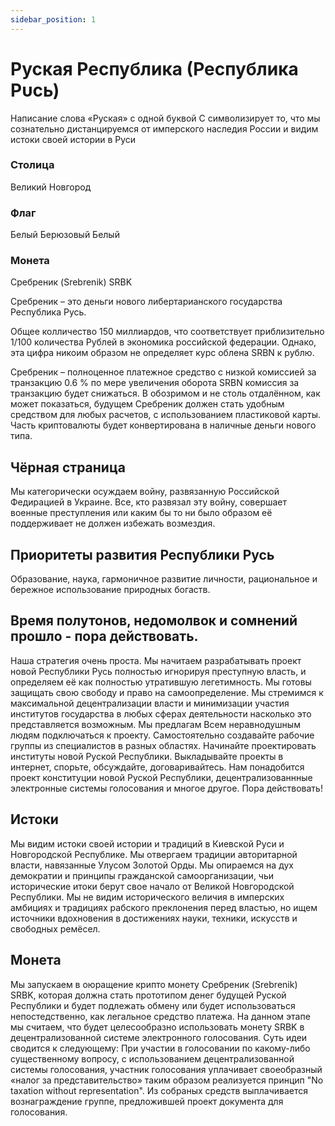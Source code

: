 ```yaml
---
sidebar_position: 1
---
```


# Руская Республика (Республика Рυсь)
Написание слова «Руская» с одной буквой С символизирует то, что мы сознательно дистанцируемся от имперского наследия России и видим истоки своей истории в Руси

### Столица
Великий Новгород

### Флаг
Белый Берюзовый Белый

### Монета
Сребреник (Srebrenik) SRBK

Сребреник – это деньги нового либертарианского государства Республика Русь.

Общее колличество 150 миллиардов, что соответствует приблизительно 1/100 количества Рублей в экономика российской федерации. Однако, эта цифра никоим образом не определяет курс облена SRBN к рублю.

Сребреник – полноценное платежное средство с низкой комиссией за транзакцию 0.6 % по мере увеличения оборота SRBN комиссия за транзакцию будет снижаться.
В обозримом и не столь отдалённом, как может показаться, будущем Сребреник должен стать удобным средством для любых расчетов, с использованием пластиковой карты. Часть криптовалюты будет конвертирована в наличные деньги нового типа.

## Чёрная страница
Мы категорически осуждаем войну, развязанную Российской Федирацией в Украине. Все, кто развязал эту войну, совершает военные преступления или каким бы то ни было образом  её поддерживает не должен избежать возмездия.

## Приоритеты развития Республики Русь
Образование, наука, гармоничное развитие личности, рациональное и бережное использование природных богаств.

## Время полутонов, недомолвок и сомнений прошло - пора действовать.
Наша стратегия очень проста. Мы начитаем разрабатывать проект новой Республики Русь полностью игнорируя преступную власть, и определяем её как полностью утратившую легетимность. Мы готовы защищать свою свободу и право на самоопределение.
Мы стремимся к максимальной децентрализации власти и минимизации участия институтов государства в любых сферах деятельности насколько это представляется возможным. 
Мы предлагам Всем неравнодушным людям подключаться к проекту. Самостоятельно создавайте рабочие группы из специалистов в разных областях. Начинайте проектировать институты новой Руской Республики. Выкладывайте проекты в интернет, спорьте, обсуждайте, договаривайтесь. 
Нам понадобится проект конституции новой Руской Республики, децентрализованнные электронные системы голосования и многое другое. Пора действовать!

## Истоки
Мы видим истоки своей истории и традиций в Киевской Руси и Новгородской Республике. Мы отвергаем традиции авторитарной власти, навязанные Улусом Золотой Орды. Мы опираемся на дух демократии и принципы гражданской самоорганизации, чьи исторические итоки берут свое начало от Великой Новгородской Республики. 
Мы не видим исторического величия в имперских амбициях и традициях рабского преклонения перед властью, но ищем источники вдохновения в достижениях науки, техники, искусств и свободных ремёсел.

## Монета
Мы запускаем в оюращение крипто монету Сребреник (Srebrenik) SRBK, которая должна стать прототипом денег будущей Руской Республики и будет подлежать обмену или будет использоваться непостедственно, как легальное средство платежа.
На данном этапе мы считаем, что будет целесообразно использовать монету SRBK в децентрализованной системе электронного голосования. Суть идеи сводится к следующему:
При участии в голосовании по какому-либо существенному вопросу, с использованием децентрализованной системы голосования, участник голосования уплачивает своеобразный «налог за представительство» таким образом реализуется принцип "No taxation without representation". Из собраных средств выплачивается вознаграждение группе, предложившей проект документа для голосования.

